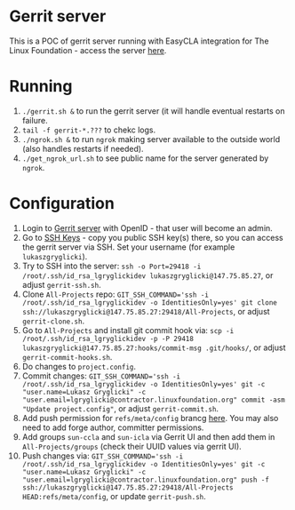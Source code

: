# Gerrit server

This is a POC of gerrit server running with EasyCLA integration for The Linux Foundation - access the server [here](http://147.75.85.27:8080).



# Running

1) `` ./gerrit.sh & `` to run the gerrit server (it will handle eventual restarts on failure.
2) `` tail -f gerrit-*.??? `` to chekc logs.
3) `` ./ngrok.sh & `` to run `ngrok` making server available to the outside world (also handles restarts if needed).
4) `` ./get_ngrok_url.sh `` to see public name for the server generated by `ngrok`.


# Configuration

1) Login to [Gerrit server](http://147.75.85.27:8080) with OpenID - that user will become an admin.
2) Go to [SSH Keys](http://147.75.85.27:8080/settings/#SSHKeys) - copy you public SSH key(s) there, so you can access the gerrit server via SSH. Set your username (for example `lukaszgryglicki`).
3) Try to SSH into the server: `` ssh -o Port=29418 -i /root/.ssh/id_rsa_lgryglickidev lukaszgryglicki@147.75.85.27 ``, or adjust `gerrit-ssh.sh`.
4) Clone `All-Projects` repo: `` GIT_SSH_COMMAND='ssh -i /root/.ssh/id_rsa_lgryglickidev -o IdentitiesOnly=yes' git clone ssh://lukaszgryglicki@147.75.85.27:29418/All-Projects ``, or adjust `gerrit-clone.sh`.
5) Go to `All-Projects` and install git commit hook via: `` scp -i /root/.ssh/id_rsa_lgryglickidev -p -P 29418 lukaszgryglicki@147.75.85.27:hooks/commit-msg .git/hooks/ ``, or adjust `gerrit-commit-hooks.sh`.
6) Do changes to `project.config`.
7) Commit changes: `` GIT_SSH_COMMAND='ssh -i /root/.ssh/id_rsa_lgryglickidev -o IdentitiesOnly=yes' git -c "user.name=Lukasz Gryglicki" -c "user.email=lgryglicki@contractor.linuxfoundation.org" commit -asm "Update project.config" ``, or adjust `gerrit-commit.sh`.
8) Add push permission for `refs/meta/config` brancg [here](http://147.75.85.27:8080/admin/repos/All-Projects,access). You may also need to add forge author, committer permissions.
9) Add groups `sun-ccla` and `sun-icla` via Gerrit UI and then add them in `All-Projects/groups` (check their UUID values via gerrit UI).
10) Push changes via: `` GIT_SSH_COMMAND='ssh -i /root/.ssh/id_rsa_lgryglickidev -o IdentitiesOnly=yes' git -c "user.name=Lukasz Gryglicki" -c "user.email=lgryglicki@contractor.linuxfoundation.org" push -f ssh://lukaszgryglicki@147.75.85.27:29418/All-Projects HEAD:refs/meta/config ``, or update `gerrit-push.sh`.
